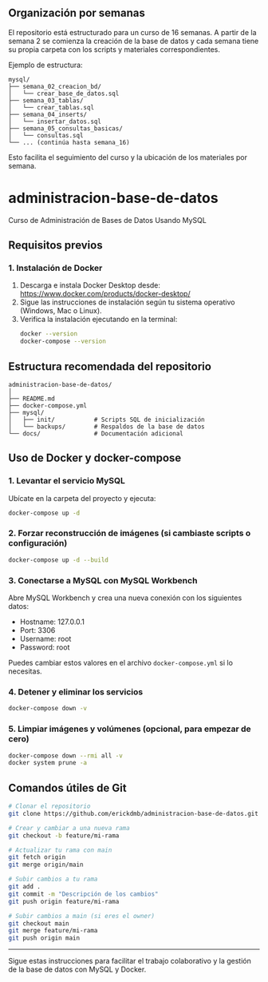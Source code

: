 ## Organización por semanas

El repositorio está estructurado para un curso de 16 semanas. A partir de la semana 2 se comienza la creación de la base de datos y cada semana tiene su propia carpeta con los scripts y materiales correspondientes.

Ejemplo de estructura:

```
mysql/
├── semana_02_creacion_bd/
│   └── crear_base_de_datos.sql
├── semana_03_tablas/
│   └── crear_tablas.sql
├── semana_04_inserts/
│   └── insertar_datos.sql
├── semana_05_consultas_basicas/
│   └── consultas.sql
└── ... (continúa hasta semana_16)
```

Esto facilita el seguimiento del curso y la ubicación de los materiales por semana.

# administracion-base-de-datos
Curso de Administración de Bases de Datos Usando MySQL

## Requisitos previos

### 1. Instalación de Docker

1. Descarga e instala Docker Desktop desde: https://www.docker.com/products/docker-desktop/
2. Sigue las instrucciones de instalación según tu sistema operativo (Windows, Mac o Linux).
3. Verifica la instalación ejecutando en la terminal:
	```sh
	docker --version
	docker-compose --version
	```

## Estructura recomendada del repositorio

```
administracion-base-de-datos/
│
├── README.md
├── docker-compose.yml
├── mysql/
│   ├── init/           # Scripts SQL de inicialización
│   └── backups/        # Respaldos de la base de datos
└── docs/               # Documentación adicional
```

## Uso de Docker y docker-compose


### 1. Levantar el servicio MySQL
Ubícate en la carpeta del proyecto y ejecuta:
```sh
docker-compose up -d
```

### 2. Forzar reconstrucción de imágenes (si cambiaste scripts o configuración)
```sh
docker-compose up -d --build
```

### 3. Conectarse a MySQL con MySQL Workbench
Abre MySQL Workbench y crea una nueva conexión con los siguientes datos:

- Hostname: 127.0.0.1
- Port: 3306
- Username: root
- Password: root

Puedes cambiar estos valores en el archivo `docker-compose.yml` si lo necesitas.

### 4. Detener y eliminar los servicios
```sh
docker-compose down -v
```

### 5. Limpiar imágenes y volúmenes (opcional, para empezar de cero)
```sh
docker-compose down --rmi all -v
docker system prune -a
```

## Comandos útiles de Git

```sh
# Clonar el repositorio
git clone https://github.com/erickdmb/administracion-base-de-datos.git

# Crear y cambiar a una nueva rama
git checkout -b feature/mi-rama

# Actualizar tu rama con main
git fetch origin
git merge origin/main

# Subir cambios a tu rama
git add .
git commit -m "Descripción de los cambios"
git push origin feature/mi-rama

# Subir cambios a main (si eres el owner)
git checkout main
git merge feature/mi-rama
git push origin main
```

---
Sigue estas instrucciones para facilitar el trabajo colaborativo y la gestión de la base de datos con MySQL y Docker.
